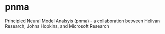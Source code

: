 # pnma
Principled Neural Model Analsyis (pnma) - a collaboration between Helivan Research, Johns Hopkins, and Microsoft Research
